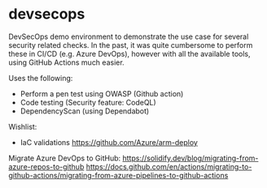 # devsecops
DevSecOps demo environment to demonstrate the use case for several security related checks.
In the past, it was quite cumbersome to perform these in CI/CD (e.g. Azure DevOps), however with all the available tools, using GitHub Actions much easier.

Uses the following:
- Perform a pen test using OWASP (Github action)
- Code testing (Security feature: CodeQL)
- DependencyScan (using Dependabot)

Wishlist:
- IaC validations
 https://github.com/Azure/arm-deploy

Migrate Azure DevOps to GitHub:
https://solidify.dev/blog/migrating-from-azure-repos-to-github
https://docs.github.com/en/actions/migrating-to-github-actions/migrating-from-azure-pipelines-to-github-actions
